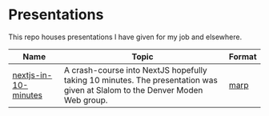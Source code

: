 # Presentations

This repo houses presentations I have given for my job and elsewhere.

| Name                                           | Topic                                                                                                                       | Format                    |
| ---------------------------------------------- | --------------------------------------------------------------------------------------------------------------------------- | ------------------------- |
| [nextjs-in-10-minutes](./nextjs-in-10-minutes) | A crash-course into NextJS hopefully taking 10 minutes. The presentation was given at Slalom to the Denver Moden Web group. | [marp](https://marp.app/) |
